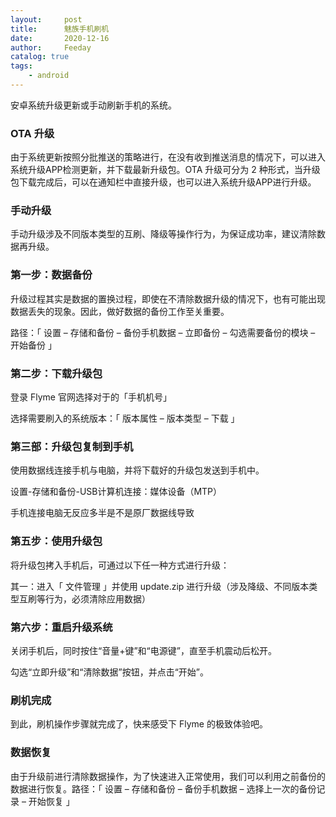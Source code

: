 ```yaml
---
layout:     post
title:      魅族手机刷机
date:       2020-12-16
author:     Feeday
catalog: true
tags:
    - android
---
```



安卓系统升级更新或手动刷新手机的系统。

### OTA 升级
由于系统更新按照分批推送的策略进行，在没有收到推送消息的情况下，可以进入系统升级APP检测更新，并下载最新升级包。OTA 升级可分为 2 种形式，当升级包下载完成后，可以在通知栏中直接升级，也可以进入系统升级APP进行升级。

### 手动升级
手动升级涉及不同版本类型的互刷、降级等操作行为，为保证成功率，建议清除数据再升级。

### 第一步：数据备份
升级过程其实是数据的置换过程，即使在不清除数据升级的情况下，也有可能出现数据丢失的现象。因此，做好数据的备份工作至关重要。

路径：「 设置 – 存储和备份 – 备份手机数据 – 立即备份 – 勾选需要备份的模块 – 开始备份 」


### 第二步：下载升级包
登录 Flyme 官网选择对于的「手机机号」


选择需要刷入的系统版本：「 版本属性 – 版本类型 – 下载 」


### 第三部：升级包复制到手机
使用数据线连接手机与电脑，并将下载好的升级包发送到手机中。

设置-存储和备份-USB计算机连接：媒体设备（MTP）

手机连接电脑无反应多半是不是原厂数据线导致


### 第五步：使用升级包
将升级包拷入手机后，可通过以下任一种方式进行升级：

其一：进入「 文件管理 」并使用 update.zip 进行升级（涉及降级、不同版本类型互刷等行为，必须清除应用数据）


### 第六步：重启升级系统
关闭手机后，同时按住“音量+键”和“电源键”，直至手机震动后松开。

勾选“立即升级”和“清除数据”按钮，并点击“开始”。


### 刷机完成
到此，刷机操作步骤就完成了，快来感受下 Flyme 的极致体验吧。


### 数据恢复
由于升级前进行清除数据操作，为了快速进入正常使用，我们可以利用之前备份的数据进行恢复。路径：「 设置 – 存储和备份 – 备份手机数据 – 选择上一次的备份记录 – 开始恢复 」
